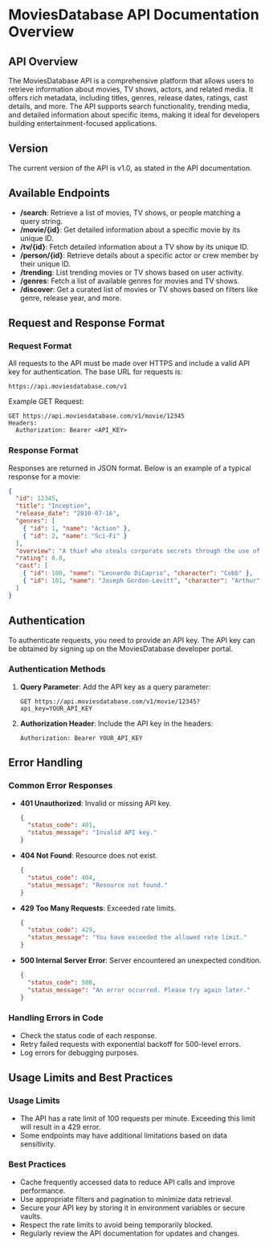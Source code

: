 # MoviesDatabase API Documentation Overview

## API Overview
The MoviesDatabase API is a comprehensive platform that allows users to retrieve information about movies, TV shows, actors, and related media. It offers rich metadata, including titles, genres, release dates, ratings, cast details, and more. The API supports search functionality, trending media, and detailed information about specific items, making it ideal for developers building entertainment-focused applications.

## Version
The current version of the API is v1.0, as stated in the API documentation.

## Available Endpoints
- **/search**: Retrieve a list of movies, TV shows, or people matching a query string.
- **/movie/{id}**: Get detailed information about a specific movie by its unique ID.
- **/tv/{id}**: Fetch detailed information about a TV show by its unique ID.
- **/person/{id}**: Retrieve details about a specific actor or crew member by their unique ID.
- **/trending**: List trending movies or TV shows based on user activity.
- **/genres**: Fetch a list of available genres for movies and TV shows.
- **/discover**: Get a curated list of movies or TV shows based on filters like genre, release year, and more.

## Request and Response Format
### Request Format
All requests to the API must be made over HTTPS and include a valid API key for authentication. The base URL for requests is:
```
https://api.moviesdatabase.com/v1
```

Example GET Request:
```
GET https://api.moviesdatabase.com/v1/movie/12345
Headers:
  Authorization: Bearer <API_KEY>
```

### Response Format
Responses are returned in JSON format. Below is an example of a typical response for a movie:
```json
{
  "id": 12345,
  "title": "Inception",
  "release_date": "2010-07-16",
  "genres": [
    { "id": 1, "name": "Action" },
    { "id": 2, "name": "Sci-Fi" }
  ],
  "overview": "A thief who steals corporate secrets through the use of dream-sharing technology is given the inverse task of planting an idea into the mind of a C.E.O.",
  "rating": 8.8,
  "cast": [
    { "id": 100, "name": "Leonardo DiCaprio", "character": "Cobb" },
    { "id": 101, "name": "Joseph Gordon-Levitt", "character": "Arthur" }
  ]
}
```

## Authentication
To authenticate requests, you need to provide an API key. The API key can be obtained by signing up on the MoviesDatabase developer portal.

### Authentication Methods
1. **Query Parameter**: Add the API key as a query parameter:
   ```
   GET https://api.moviesdatabase.com/v1/movie/12345?api_key=YOUR_API_KEY
   ```

2. **Authorization Header**: Include the API key in the headers:
   ```
   Authorization: Bearer YOUR_API_KEY
   ```

## Error Handling
### Common Error Responses
- **401 Unauthorized**: Invalid or missing API key.
  ```json
  {
    "status_code": 401,
    "status_message": "Invalid API key."
  }
  ```

- **404 Not Found**: Resource does not exist.
  ```json
  {
    "status_code": 404,
    "status_message": "Resource not found."
  }
  ```

- **429 Too Many Requests**: Exceeded rate limits.
  ```json
  {
    "status_code": 429,
    "status_message": "You have exceeded the allowed rate limit."
  }
  ```

- **500 Internal Server Error**: Server encountered an unexpected condition.
  ```json
  {
    "status_code": 500,
    "status_message": "An error occurred. Please try again later."
  }
  ```

### Handling Errors in Code
- Check the status code of each response.
- Retry failed requests with exponential backoff for 500-level errors.
- Log errors for debugging purposes.

## Usage Limits and Best Practices
### Usage Limits
- The API has a rate limit of 100 requests per minute. Exceeding this limit will result in a 429 error.
- Some endpoints may have additional limitations based on data sensitivity.

### Best Practices
- Cache frequently accessed data to reduce API calls and improve performance.
- Use appropriate filters and pagination to minimize data retrieval.
- Secure your API key by storing it in environment variables or secure vaults.
- Respect the rate limits to avoid being temporarily blocked.
- Regularly review the API documentation for updates and changes.
